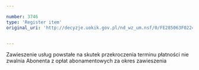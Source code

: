 ```yaml
---

number: 3746
type: 'Register item'
original_uri: 'http://decyzje.uokik.gov.pl/nd_wz_um.nsf/0/FE285063F02245B7C1257A7F0029ED5C?OpenDocument'


---
```


Zawieszenie usług powstałe na skutek przekroczenia terminu płatności nie zwalnia Abonenta z opłat abonamentowych za okres zawieszenia
